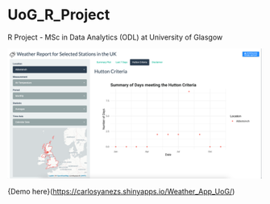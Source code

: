 # UoG_R_Project
 R Project - MSc in Data Analytics (ODL) at University of Glasgow

![](screenshot.png)

{Demo here}(https://carlosyanezs.shinyapps.io/Weather_App_UoG/)